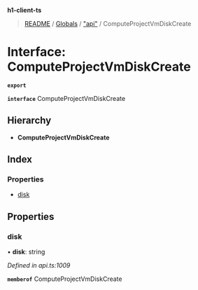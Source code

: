 **h1-client-ts**

> [README](../README.md) / [Globals](../globals.md) / ["api"](../modules/_api_.md) / ComputeProjectVmDiskCreate

# Interface: ComputeProjectVmDiskCreate

**`export`** 

**`interface`** ComputeProjectVmDiskCreate

## Hierarchy

* **ComputeProjectVmDiskCreate**

## Index

### Properties

* [disk](_api_.computeprojectvmdiskcreate.md#disk)

## Properties

### disk

•  **disk**: string

*Defined in api.ts:1009*

**`memberof`** ComputeProjectVmDiskCreate
